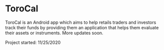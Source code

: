 # ToroCal

ToroCal is an Android app which aims to help retails traders and investors track their funds by providing them an application that helps them evaluate their assets or instruments.
More updates soon.

Project started: 11/25/2020
